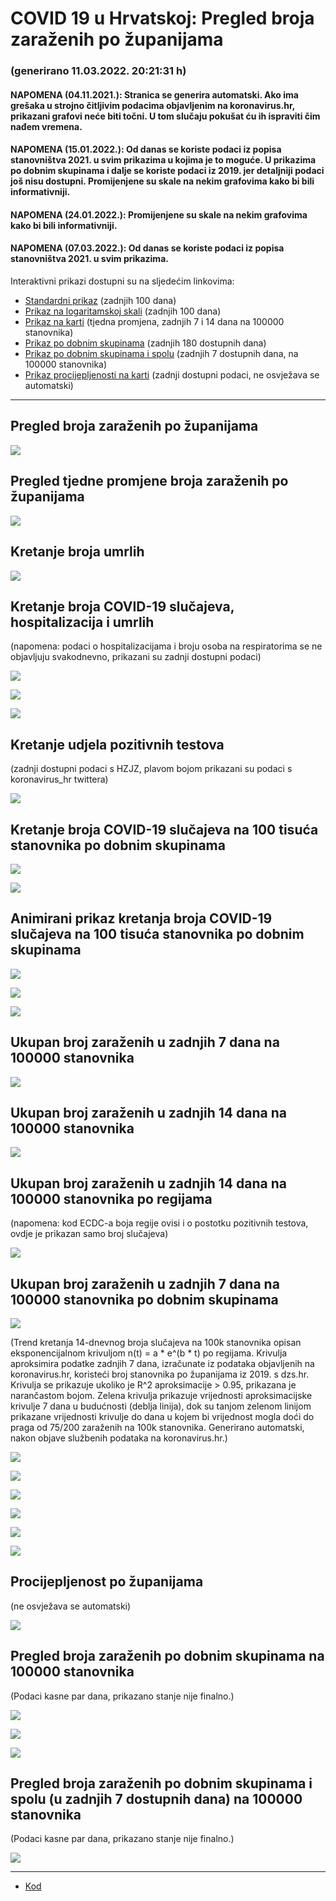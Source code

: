 # COVID 19 u Hrvatskoj: Pregled broja zaraženih po županijama

### (generirano 11.03.2022. 20:21:31 h)

#### NAPOMENA (04.11.2021.): Stranica se generira automatski. Ako ima grešaka u strojno čitljivim podacima objavljenim na koronavirus.hr, prikazani grafovi neće biti točni. U tom slučaju pokušat ću ih ispraviti čim nađem vremena.

#### NAPOMENA (15.01.2022.): Od danas se koriste podaci iz popisa stanovništva 2021. u svim prikazima u kojima je to moguće. U prikazima po dobnim skupinama i dalje se koriste podaci iz 2019. jer detaljniji podaci još nisu dostupni. Promijenjene su skale na nekim grafovima kako bi bili informativniji.

#### NAPOMENA (24.01.2022.): Promijenjene su skale na nekim grafovima kako bi bili informativniji.

#### NAPOMENA (07.03.2022.): Od danas se koriste podaci iz popisa stanovništva 2021. u svim prikazima.

Interaktivni prikazi dostupni su na sljedećim linkovima:

- [Standardni prikaz](html/index.html) (zadnjih 100 dana)
- [Prikaz na logaritamskoj skali](html/index_log.html) (zadnjih 100 dana)
- [Prikaz na karti](html/index_map.html) (tjedna promjena, zadnjih 7 i 14 dana na 100000 stanovnika)
- [Prikaz po dobnim skupinama](html/index_per_age.html) (zadnjih 180 dostupnih dana)
- [Prikaz po dobnim skupinama i spolu](html/index_pyramid.html) (zadnjih 7 dostupnih dana, na 100000 stanovnika)
- [Prikaz procijepljenosti na karti](html/index_vaccination.html) (zadnji dostupni podaci, ne osvježava se automatski)

-----

## Pregled broja zaraženih po županijama

![](img/2022_03_10_line_plots.png)

## Pregled tjedne promjene broja zaraženih po županijama

![](img/2022_03_10_map.png)

## Kretanje broja umrlih

![](img/2022_03_10_deaths_shaded.png)

## Kretanje broja COVID-19 slučajeva, hospitalizacija i umrlih

(napomena: podaci o hospitalizacijama i broju osoba na respiratorima se ne objavljuju svakodnevno, prikazani su zadnji dostupni podaci)

![](img/2022_03_10_cases_hospitalisations_deaths.png)

![](img/2022_03_10_cases_hospitalisations_deaths_log.png)

![](img/2022_03_10_cases_hospitalisations_deaths_log_age.png)

## Kretanje udjela pozitivnih testova

(zadnji dostupni podaci s HZJZ, plavom bojom prikazani su podaci s koronavirus_hr twittera)

![](img/2022_03_10_percentage_positive_tests.png)

## Kretanje broja COVID-19 slučajeva na 100 tisuća stanovnika po dobnim skupinama

![](img/2022_03_10_cases_per_age_group_lines.png)

![](img/2022_03_10_cases_per_age_group_lines_log.png)

## Animirani prikaz kretanja broja COVID-19 slučajeva na 100 tisuća stanovnika po dobnim skupinama

![](img/2022_03_10anim_aug_1200.gif)

![](img/anim_cases_2022_03_10_vs_2020.gif)

![](img/2022_03_10all_counties_dots.png)

## Ukupan broj zaraženih u zadnjih 7 dana na 100000 stanovnika

![](img/2022_03_10_map_7_day_per_100k.png)

## Ukupan broj zaraženih u zadnjih 14 dana na 100000 stanovnika

![](img/2022_03_10_map_14_day_per_100k.png)

## Ukupan broj zaraženih u zadnjih 14 dana na 100000 stanovnika po regijama

(napomena: kod ECDC-a boja regije ovisi i o postotku pozitivnih testova, ovdje je prikazan samo broj slučajeva)

![](img/2022_03_10_map_14_day_per_100k_region.png)

## Ukupan broj zaraženih u zadnjih 7 dana na 100000 stanovnika po dobnim skupinama

![](img/2022_03_10_map_7_day_per_100k_age_groups.png)

(Trend kretanja 14-dnevnog broja slučajeva na 100k stanovnika opisan eksponencijalnom krivuljom n(t) = a * e^(b * t) po regijama. Krivulja aproksimira podatke zadnjih 7 dana, izračunate iz podataka objavljenih na koronavirus.hr, koristeći broj stanovnika po županijama iz 2019. s dzs.hr. Krivulja se prikazuje ukoliko je R^2 aproksimacije > 0.95, prikazana je narančastom bojom. Zelena krivulja prikazuje vrijednosti aproksimacijske krivulje 7 dana u budućnosti (deblja linija), dok su tanjom zelenom linijom prikazane vrijednosti krivulje do dana u kojem bi vrijednost mogla doći do praga od 75/200 zaraženih na 100k stanovnika. Generirano automatski, nakon objave službenih podataka na koronavirus.hr.)

![](img/2022_03_10_current_Jadranska_Hrvatska.png)

![](img/2022_03_10_current_Panonska_Hrvatska.png)

![](img/2022_03_10_current_Grad_Zagreb.png)

![](img/2022_03_10_current_Sjeverna_Hrvatska.png)

![](img/2022_03_10_current_Republika_Hrvatska.png)

![](img/2022_03_10_cases_hospitalisations_deaths_Republika_Hrvatska.png)

## Procijepljenost po županijama

(ne osvježava se automatski)

![](img/2022_03_10_vaccination.png)

## Pregled broja zaraženih po dobnim skupinama na 100000 stanovnika

(Podaci kasne par dana, prikazano stanje nije finalno.)

![](img/2022_03_10_per_age_group.png)

![](img/2022_03_10_per_age_group_all_0.png)

![](img/2022_03_10_per_age_group_all_1.png)

## Pregled broja zaraženih po dobnim skupinama i spolu (u zadnjih 7 dostupnih dana) na 100000 stanovnika

(Podaci kasne par dana, prikazano stanje nije finalno.)

![](img/2022_03_10_pyramid.png)

-----

- [Kod](https://github.com/ppalasek/covid_plots_croatia)

